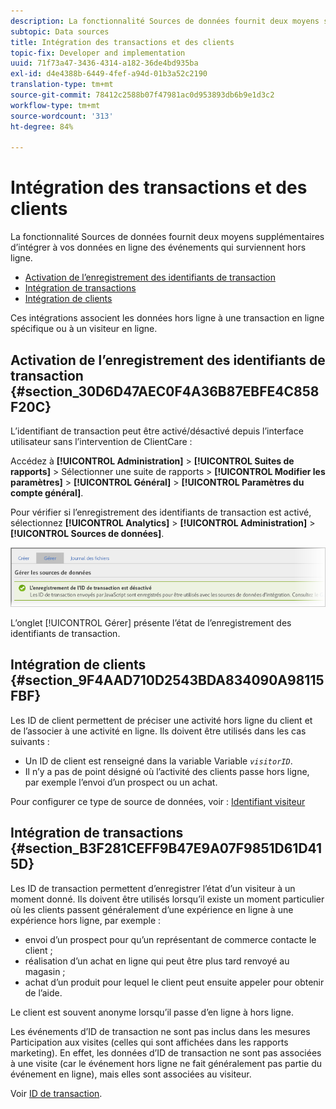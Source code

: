 ```yaml
---
description: La fonctionnalité Sources de données fournit deux moyens supplémentaires d’intégrer à vos données en ligne des événements qui surviennent hors ligne.
subtopic: Data sources
title: Intégration des transactions et des clients
topic-fix: Developer and implementation
uuid: 71f73a47-3436-4314-a182-36de4bd935ba
exl-id: d4e4388b-6449-4fef-a94d-01b3a52c2190
translation-type: tm+mt
source-git-commit: 78412c2588b07f47981ac0d953893db6b9e1d3c2
workflow-type: tm+mt
source-wordcount: '313'
ht-degree: 84%

---
```


# Intégration des transactions et des clients

La fonctionnalité Sources de données fournit deux moyens supplémentaires d’intégrer à vos données en ligne des événements qui surviennent hors ligne.

* [Activation de l’enregistrement des identifiants de transaction](/help/import/c-data-sources/datasrc-integrating-offline-data.md#section_30D6D47AEC0F4A36B87EBFE4C858F20C)
* [Intégration de transactions](/help/import/c-data-sources/datasrc-integrating-offline-data.md#section_B3F281CEFF9B47E9A07F9851D61D415D)
* [Intégration de clients](/help/import/c-data-sources/datasrc-integrating-offline-data.md#section_9F4AAD710D2543BDA834090A98115FBF)

Ces intégrations associent les données hors ligne à une transaction en ligne spécifique ou à un visiteur en ligne.

## Activation de l’enregistrement des identifiants de transaction {#section_30D6D47AEC0F4A36B87EBFE4C858F20C}

L’identifiant de transaction peut être activé/désactivé depuis l’interface utilisateur sans l’intervention de ClientCare :

Accédez à **[!UICONTROL Administration]** > **[!UICONTROL Suites de rapports]** > Sélectionner une suite de rapports > **[!UICONTROL Modifier les paramètres]** > **[!UICONTROL Général]** > **[!UICONTROL Paramètres du compte général]**.

<!-- 

<p>When contacting Customer Care, be prepared to provide the following information: </p> 
<ul id="ul_C425C7A074484650AFCCF0425E8E3F47"> 
 <li id="li_7640C0C4DF0C49749A3C37E5461DC22F">Report Suite ID of the data source for which you need transaction ID recording enabled. <p>In Data Sources, the report suite ID is the first part of the login appended by a random number that identifies the specific data source that was set up. For example, <code> RSID-drmossdev5 Login-drmossdev5_0001343430</code>. </p> </li> 
 <li id="li_4FB0E3EC7BE94A2DBEE9063365A71C9C">The Transaction ID expiration window (described in <a href="/help/import/c-data-sources/datasrc-tid-visitor-profile.md"  > Transaction ID and Visitor Profiles</a>). By default this is 90 days, but it can be extended to up to 2 years. </li> 
</ul>

 -->

Pour vérifier si l’enregistrement des identifiants de transaction est activé, sélectionnez **[!UICONTROL Analytics]** > **[!UICONTROL Administration]** > **[!UICONTROL Sources de données]**.

![](assets/transaction-ID-recording-active.png)

L’onglet [!UICONTROL Gérer] présente l’état de l’enregistrement des identifiants de transaction.

## Intégration de clients {#section_9F4AAD710D2543BDA834090A98115FBF}

Les ID de client permettent de préciser une activité hors ligne du client et de l’associer à une activité en ligne. Ils doivent être utilisés dans les cas suivants :

* Un ID de client est renseigné dans la variable Variable *`visitorID`*.
* Il n’y a pas de point désigné où l’activité des clients passe hors ligne, par exemple l’envoi d’un prospect ou un achat.

Pour configurer ce type de source de données, voir : [Identifiant visiteur](/help/import/c-data-sources/c-datasrc-types/datasrc-visitorid.md)

## Intégration de transactions {#section_B3F281CEFF9B47E9A07F9851D61D415D}

Les ID de transaction permettent d’enregistrer l’état d’un visiteur à un moment donné. Ils doivent être utilisés lorsqu’il existe un moment particulier où les clients passent généralement d’une expérience en ligne à une expérience hors ligne, par exemple :

* envoi d’un prospect pour qu’un représentant de commerce contacte le client ;
* réalisation d’un achat en ligne qui peut être plus tard renvoyé au magasin ;
* achat d’un produit pour lequel le client peut ensuite appeler pour obtenir de l’aide.

Le client est souvent anonyme lorsqu’il passe d’en ligne à hors ligne.

Les événements d’ID de transaction ne sont pas inclus dans les mesures Participation aux visites (celles qui sont affichées dans les rapports marketing). En effet, les données d’ID de transaction ne sont pas associées à une visite (car le événement hors ligne ne fait généralement pas partie du événement en ligne), mais elles sont associées au visiteur.

Voir [ID de transaction](/help/import/c-data-sources/c-datasrc-types/datasrc-transactionid.md).
